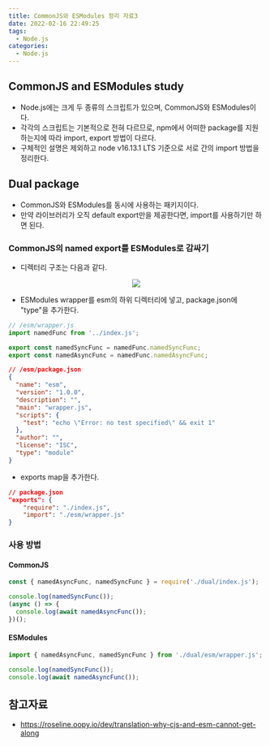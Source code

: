 ```yaml
---
title: CommonJS와 ESModules 정리 자료3
date: 2022-02-16 22:49:25
tags:
  - Node.js
categories:
  - Node.js
---
```


## CommonJS and ESModules study

- Node.js에는 크게 두 종류의 스크립트가 있으며, CommonJS와 ESModules이다.
- 각각의 스크립트는 기본적으로 전혀 다르므로, npm에서 어떠한 package를 지원하는지에 따라 import, export 방법이 다르다.
- 구체적인 설명은 제외하고 node v16.13.1 LTS 기준으로 서로 간의 import 방법을 정리한다.

## Dual package

- CommonJS와 ESModules를 동시에 사용하는 패키지이다.
- 만약 라이브러리가 오직 default export만을 제공한다면, import를 사용하기만 하면 된다.

### CommonJS의 named export를 ESModules로 감싸기

- 디렉터리 구조는 다음과 같다.

<p align="center"><img src="/images/Node_js/CJSESM/cjsesm1.jpg"></p>

- ESModules wrapper를 esm의 하위 디렉터리에 넣고, package.json에 "type"을 추가한다.

```javascript
// /esm/wrapper.js
import namedFunc from '../index.js';

export const namedSyncFunc = namedFunc.namedSyncFunc;
export const namedAsyncFunc = namedFunc.namedAsyncFunc;
```

```json
// /esm/package.json
{
  "name": "esm",
  "version": "1.0.0",
  "description": "",
  "main": "wrapper.js",
  "scripts": {
    "test": "echo \"Error: no test specified\" && exit 1"
  },
  "author": "",
  "license": "ISC",
  "type": "module"
}
```

- exports map을 추가한다.

```json
// package.json
"exports": {
    "require": "./index.js",
    "import": "./esm/wrapper.js"
}
```

### 사용 방법

#### CommonJS

```javascript
const { namedAsyncFunc, namedSyncFunc } = require('./dual/index.js');

console.log(namedSyncFunc());
(async () => {
  console.log(await namedAsyncFunc());
})();
```

#### ESModules

```javascript
import { namedAsyncFunc, namedSyncFunc } from './dual/esm/wrapper.js';

console.log(namedSyncFunc());
console.log(await namedAsyncFunc());
```

## 참고자료

- https://roseline.oopy.io/dev/translation-why-cjs-and-esm-cannot-get-along
